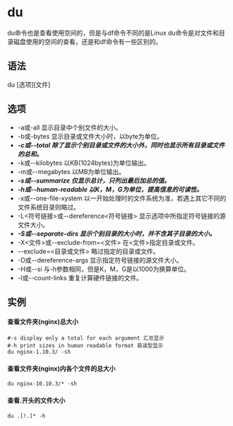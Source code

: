 # du

du命令也是查看使用空间的，但是与df命令不同的是Linux du命令是对文件和目录磁盘使用的空间的查看，还是和df命令有一些区别的。

## 语法

du [选项][文件]

## 选项

* -a或-all 显示目录中个别文件的大小。
* -b或-bytes 显示目录或文件大小时，以byte为单位。
* _**-c或--total 除了显示个别目录或文件的大小外，同时也显示所有目录或文件的总和。**_
* -k或--kilobytes 以KB(1024bytes)为单位输出。
* -m或--megabytes 以MB为单位输出。
* _**-s或--summarize 仅显示总计，只列出最后加总的值。**_
* _**-h或--human-readable 以K，M，G为单位，提高信息的可读性。**_
* -x或--one-file-xystem 以一开始处理时的文件系统为准，若遇上其它不同的文件系统目录则略过。
* -L<符号链接>或--dereference<符号链接> 显示选项中所指定符号链接的源文件大小。
* _**-S或--separate-dirs 显示个别目录的大小时，并不含其子目录的大小。**_
* -X<文件>或--exclude-from=<文件> 在<文件>指定目录或文件。
* --exclude=<目录或文件> 略过指定的目录或文件。
* -D或--dereference-args 显示指定符号链接的源文件大小。
* -H或--si 与-h参数相同，但是K，M，G是以1000为换算单位。
* -l或--count-links 重复计算硬件链接的文件。

## 实例

#### 查看文件夹(nginx)总大小
	#-s display only a total for each argument 汇总显示
	#-h print sizes in human readable format 易读型显示
	du nginx-1.10.3/ -sh

#### 查看文件夹(nginx)内各个文件的总大小
	du nginx-10.10.3/* -sh

#### 查看.开头的文件大小
	du .[!.]* -h